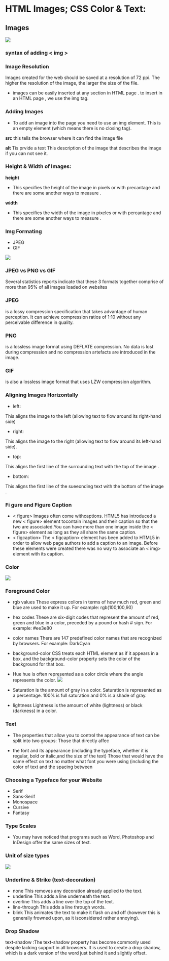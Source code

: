 # HTML Images; CSS Color & Text:

## Images

![](https://mssionline.com/wp-content/uploads/2020/10/css-illustration.png)


### syntax of adding < img >



### Image Resolution
Images created for the web should be saved at a resolution of 72 ppi. The higher the resolution of the image, the larger the size of the file.

+ images can be easily inserted at any section in HTML page . to insert in an HTML page , we use the img tag.

### Adding Images
+ To add an image into the page you need to use an img element. This is an empty element (which means there is no closing tag).

**src** this tells the browser where it can find the image file

**alt** Tis prvide a text This description of the image that describes the image if you can not see it.

### Height & Width of Images:

**height**
+ This specifies the height of the image in pixels or with precantage and there are some another ways to measure .

**width**
+ This specifies the width of the image in pixeles or with percantage and there are some another ways to measure .



### Img Formating
+ JPEG
+ GIF

![](https://dt2sdf0db8zob.cloudfront.net/wp-content/uploads/2019/05/GIF-vs-JPG-vs-PNG.jpg)

### JPEG vs PNG vs GIF
Several statistics reports indicate that these 3 formats together comprise of more than 95% of all images loaded on websites

### JPEG
is a lossy compression specification that takes advantage of human perception. It can achieve compression ratios of 1:10 without any perceivable difference in quality.

### PNG
is a lossless image format using DEFLATE compression. No data is lost during compression and no compression artefacts are introduced in the image.

### GIF
is also a lossless image format that uses LZW compression algorithm.

### Aligning Images Horizontally

+ left:

This aligns the image to the left (allowing text to flow around its right-hand side)

+ right:

This aligns the image to the right (allowing text to flow around its left-hand side).

+ top:

This aligns the first line of the surrounding text with the top of the image .

+ bottom:

This aligns the first line of the sueeonding text with the bottom of the image .

### Fi gure and Figure Caption
+ < figure> Images often come withcaptions. HTML5 has introduced a new < figure> element tocontain images and their caption so that the two are associated.You can have more than one image inside the < figure> element as long as they all share the same caption.
+  < figcaption> The < figcaption> element has been added to HTML5 in order to allow web page authors to add a caption to an image. Before these elements were created there was no way to associate an < img> element with its caption.


### Color

![](https://www.printpeppermint.com/wp-content/uploads/2019/11/cmyk-vs-rgb-hex-pms-panton-colors.jpg)
### Foreground Color

+ rgb values
These express collors in terms of how much red, green and blue are used to make it up. For example: rgb(100,100,90)

+ hex codes
These are six-digit codes that represent the amount of red, green and blue in a color, preceded by a pound or hash # sign. For example: #ee3e80

+ color names
There are 147 predefined color names that are recognized by browsers. For example: DarkCyan

+ background-color
CSS treats each HTML element as if it appears in a box, and the background-color property sets the color of the background for that box.

+ Hue
hue is often represented as a color circle where the angle represents the color.
![](https://miro.medium.com/max/2800/0*ss-Tj3T4oMIi4EBW.png)
+ Saturation
is the amount of gray in a color. Saturation is represented as a percentage. 100% is full saturation and 0% is a shade of gray.

+ lightness
Lightness is the amount of white (lightness) or black (darkness) in a color. 


### Text
+ The properties that allow you to control the appearance of text can be split into two groups: Those that directly affec

+ the font and its appearance (including the typeface, whether it is regular, bold or italic,and the size of the text)
Those that would have the same effect on text no matter what font you were using (including the color of text and the spacing between
### Choosing a Typeface for your Website
+ Serif
+ Sans-Serif
+ Monospace
+ Cursive
+ Fantasy

### Type Scales
+ You may have noticed that programs such as Word, Photoshop and InDesign offer the same sizes of text.

### Unit of size types
![](https://www.programmersought.com/images/478/0018daee69d7ac5ee71ff3ce2fc8ab9e.png)
### Underline & Strike (text-decoration)
+ none This removes any decoration already applied to the text.
+ underline This adds a line underneath the text.
+ overline This adds a line over the top of the text.
+ line-through This adds a line through words.
+ blink This animates the text to make it flash on and off (however this is generally frowned upon, as it isconsidered rather annoying).

### Drop Shadow
text-shadow :The text-shadow property has become commonly used despite lacking support in all browsers. It is used to create a drop shadow, which is a dark version of the word just behind it and slightly offset.
